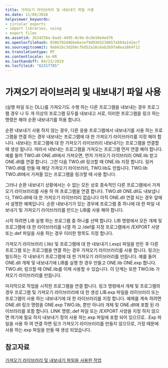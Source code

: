 ```yaml
---
title: 가져오기 라이브러리 및 내보내기 파일 사용
ms.date: 11/04/2016
helpviewer_keywords:
- circular exports
- import libraries, using
- export files
ms.assetid: 2634256a-8aa5-4495-8c9e-6cde10e4ed76
ms.openlocfilehash: 030b792d4bbebecef9d9303238657a564a142ecf
ms.sourcegitcommit: 0ab61bc3d2b6cfbd52a16c6ab2b97a8ea1864f12
ms.translationtype: MT
ms.contentlocale: ko-KR
ms.lasthandoff: 04/23/2019
ms.locfileid: "62317785"
---
```

# <a name="using-an-import-library-and-export-file"></a>가져오기 라이브러리 및 내보내기 파일 사용

(실행 파일 또는 DLL)를 가져오기도 수행 하는 다른 프로그램을 내보내는 경우 프로그램 경우 나 두 개 이상의 프로그램 모두를 내보내고 서로, 이러한 프로그램을 링크 하는 명령은 해야 순환 내보내기를 허용 합니다.

순환 내보내기 사용 하지 않는 경우, 다른 응용 프로그램에서 내보내기를 사용 하는 프로그램을 연결 하는 경우 내보내는 프로그램에 대 한 가져오기 라이브러리를 지정 해야 합니다. 내보내는 프로그램에 대 한 가져오기 라이브러리 내보내기는 프로그램을 연결할 때 생성 됩니다. 따라서 내보내는 프로그램을 가져오는 프로그램 먼저 연결 해야 합니다. 예를 들어 TWO.dll ONE.dll에서 가져오면, 먼저 가져오기 라이브러리 ONE.lib 받고 ONE.dll를 연결 합니다. 그런 다음 TWO.dll 링크할 때 ONE.lib 지정 합니다. 링커 TWO.dll를 만들 때 해당 가져오기 라이브러리, TWO.lib도 만듭니다. TWO.lib TWO.dll에서 가져올 있는 프로그램을 링크할 때 사용 합니다.

그러나 순환 내보내기 상황에서는 수 없는 모든 상호 종속적인 다른 프로그램에서 가져오기 라이브러리를 사용 하 여 프로그램을 연결 합니다. TWO.dll ONE.dll도 내보냅니다, TWO.dll에 대 한 가져오기 라이브러리 없습니다 아직 ONE.dll 연결 되는 경우 앞에서 설명한 예제입니다. 순환 내보내기가 있는 경우에 프로그램 중 하나에 대 한 파일 내보내기 및 가져오기 라이브러리를 만드는 LIB를 사용 해야 합니다.

시작 하려면 LIB 실행 하는 프로그램 중 하나를 선택 합니다. LIB 명령에서 모든 개체 및 프로그램에 대 한 라이브러리를 나열 하 고 /def를 지정 프로그램에서 /EXPORT 사양 또는.def 파일을 사용 하는 경우 이러한 항목도 지정 합니다.

가져오기 라이브러리 (.lib) 및 프로그램에 대 한 내보내기 (.exp) 파일을 만든 후 다른 프로그램 또는 프로그램을 연결 하는 경우 가져오기 라이브러리를 사용 합니다. 링크는 빌드하는 각 내보내기 프로그램에 대 한 가져오기 라이브러리를 만듭니다. 예를 들어 ONE.dll 개체 및 내보내기에 LIB를 실행 한 경우 만들고 ONE.lib ONE.exp 합니다. TWO.dll; 링크할 때 ONE.lib를 이제 사용할 수 있습니다. 이 단계는 또한 TWO.lib 가져오기 라이브러리를 만듭니다.

마지막으로 작업을 시작한 프로그램을 연결 합니다. 링크 명령에서 개체 및 프로그램의 경우 프로그램 및 가져오기 라이브러리에 대 한 생성 LIB.exp 파일을 라이브러리 또는 프로그램이 사용 하는 내보내기에 대 한 라이브러리를 지정 합니다. 예제를 계속 하려면 ONE.dll 링크 명령을 ONE.exp TWO.lib, 뿐만 아니라 개체 및 ONE.dll에 포함 된 라이브러리를 포함 합니다. LINK 명령;.def 파일 또는 /EXPORT 사양을 지정 하지 않으면 여기에 필요 하지 내보내기 정의 사용 하는.exp 파일에 포함 되어 있으므로. .Exp 파일을 사용 하 여 연결 하면 링크 가져오기 라이브러리를 만들지 않으므로, 가정 때문에 사용 하는.exp 파일을 만들 때 생성 되었습니다.

## <a name="see-also"></a>참고자료

[가져오기 라이브러리 및 내보내기 파일을 사용한 작업](working-with-import-libraries-and-export-files.md)

